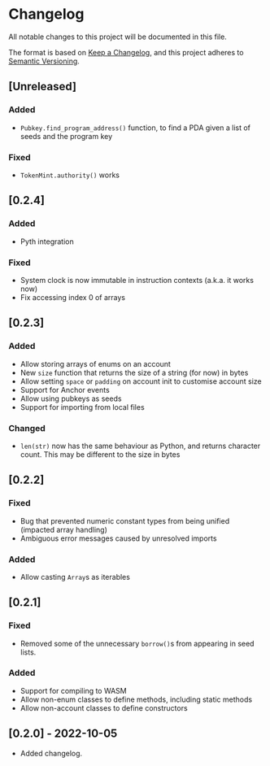 # Changelog

All notable changes to this project will be documented in this file.

The format is based on [Keep a Changelog](https://keepachangelog.com/en/1.0.0/),
and this project adheres to [Semantic Versioning](https://semver.org/spec/v2.0.0.html).

## [Unreleased]

### Added

- `Pubkey.find_program_address()` function, to find a PDA given a list of seeds and the program key

### Fixed

- `TokenMint.authority()` works

## [0.2.4]

### Added

- Pyth integration

### Fixed

- System clock is now immutable in instruction contexts (a.k.a. it works now)
- Fix accessing index 0 of arrays

## [0.2.3]

### Added

- Allow storing arrays of enums on an account
- New `size` function that returns the size of a string (for now) in bytes
- Allow setting `space` or `padding` on account init to customise account size
- Support for Anchor events
- Allow using pubkeys as seeds
- Support for importing from local files

### Changed

- `len(str)` now has the same behaviour as Python, and returns character count. This may be different to the size in bytes

## [0.2.2]

### Fixed

- Bug that prevented numeric constant types from being unified (impacted array handling)
- Ambiguous error messages caused by unresolved imports

### Added

- Allow casting `Array`s as iterables

## [0.2.1]

### Fixed

- Removed some of the unnecessary `borrow()`s from appearing in seed lists.

### Added

- Support for compiling to WASM
- Allow non-enum classes to define methods, including static methods
- Allow non-account classes to define constructors

## [0.2.0] - 2022-10-05

- Added changelog.
